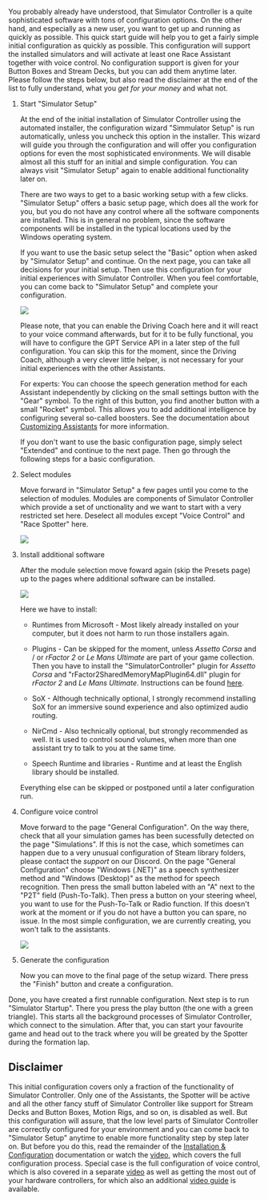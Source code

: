 You probably already have understood, that Simulator Controller is a quite sophisticated software with tons of configuration options. On the other hand, and especially as a new user, you want to get up and running as quickly as possible. This quick start guide will help you to get a fairly simple initial configuration as quickly as possible. This configuration will support the installed simulators and will activate at least one Race Assistant together with voice control. No configuration support is given for your Button Boxes and Stream Decks, but you can add them anytime later. Please follow the steps below, but also read the disclaimer at the end of the list to fully understand, what you *get for your money* and what not.

1. Start "Simulator Setup"

   At the end of the initial installation of Simulator Controller using the automated installer, the configuration wizard "Simmulator Setup" is run automatically, unless you uncheck this option in the installer. This wizard will guide you through the configuration and will offer you configuration options for even the most sophisticated environments. We will disable almost all this stuff for an initial and simple configuration. You can always visit "Simulator Setup" again to enable additional functionality later on.
   
   There are two ways to get to a basic working setup with a few clicks. "Simulator Setup" offers a basic setup page, which does all the work for you, but you do not have any control where all the software components are installed. This is in general no problem, since the software components will be installed in the typical locations used by the Windows operating system.
   
   If you want to use the basic setup select the "Basic" option when asked by "Simulator Setup" and continue. On the next page, you can take all decisions for your initial setup. Then use this configuration for your initial experiences with Simulator Controller. When you feel comfortable, you can come back to "Simulator Setup" and complete your configuration.
   
   ![](https://github.com/SeriousOldMan/Simulator-Controller/blob/main/Docs/Images/Quick%20Start%204.JPG)
   
   Please note, that you can enable the Driving Coach here and it will react to your voice command afterwards, but for it to be fully functional, you will have to configure the GPT Service API in a later step of the full configuration. You can skip this for the moment, since the Driving Coach, although a very clever little helper, is not necessary for your initial experiences with the other Assistants.
   
   For experts: You can choose the speech generation method for each Assistant independently by clicking on the small settings button with the "Gear" symbol. To the right of this button, you find another button with a small "Rocket" symbol. This allows you to add additional intelligence by configuring several so-called boosters. See the documentation about [Customizing Assistants](https://github.com/SeriousOldMan/Simulator-Controller/wiki/Customizing-Assistants) for more information.
   
   If you don't want to use the basic configuration page, simply select "Extended" and continue to the next page. Then go through the following steps for a basic configuration.

2. Select modules

   Move forward in "Simulator Setup" a few pages until you come to the selection of modules. Modules are components of Simulator Controller which provide a set of unctionality and we want to start with a very restricted set here. Deselect all modules except "Voice Control" and "Race Spotter" here.
   
   ![](https://github.com/SeriousOldMan/Simulator-Controller/blob/main/Docs/Images/Quick%20Start%201.JPG)

3. Install additional software

   After the module selection move foward again (skip the Presets page) up to the pages where additional software can be installed.
   
   ![](https://github.com/SeriousOldMan/Simulator-Controller/blob/main/Docs/Images/Quick%20Start%202.JPG)
   
   Here we have to install:
   
   - Runtimes from Microsoft - Most likely already installed on your computer, but it does not harm to run those installers again.
   
   - Plugins - Can be skipped for the moment, unless *Assetto Corsa* and / or *rFactor 2* or *Le Mans Ultimate* are part of your game collection. Then you have to install the "SimulatorController" plugin for *Assetto Corsa* and "rFactor2SharedMemoryMapPlugin64.dll" plugin for *rFactor 2* and *Le Mans Ultimate*. Instructions can be found [here](https://github.com/SeriousOldMan/Simulator-Controller/wiki/Installation-&-Configuration#installation-of-telemetry-providers).
   
   - SoX - Although technically optional, I strongly recommend installing SoX for an immersive sound experience and also optimized audio routing.
   
   - NirCmd - Also technically optional, but strongly recommended as well. It is used to control sound volumes, when more than one assistant try to talk to you at the same time.
   
   - Speech Runtime and libraries - Runtime and at least the English library should be installed.
   
   Everything else can be skipped or postponed until a later configuration run.

4. Configure voice control

   Move forward to the page "General Configuration". On the way there, check that all your simulation games has been sucessfully detected on the page "Simulations". If this is not the case, which sometimes can happen due to a very unusual configuration of Steam library folders, please contact the *support* on our Discord.
   On the page "General Configuration" choose "Windows (.NET)" as a speech synthesizer method and "Windows (Desktop)" as the method for speech recognition. Then press the small button labeled with an "A" next to the "P2T" field (Push-To-Talk). Then press a button on your steering wheel, you want to use for the Push-To-Talk or Radio function. If this doesn't work at the moment or if you do not have a button you can spare, no issue. In the most simple configuration, we are currently creating, you won't talk to the assistants.
   
   ![](https://github.com/SeriousOldMan/Simulator-Controller/blob/main/Docs/Images/Quick%20Start%203.JPG)

5. Generate the configuration

   Now you can move to the final page of the setup wizard. There press the "Finish" button and create a configuration.

Done, you have created a first runnable configuration. Next step is to run "Simulator Startup". There you press the play button (the one with a green triangle). This starts all the background processes of Simulator Controller, which connect to the simulation. After that, you can start your favourite game and head out to the track where you will be greated by the Spotter during the formation lap.

## Disclaimer

This initial configuration covers only a fraction of the functionality of Simulator Controller. Only one of the Assistants, the Spotter will be active and all the other fancy stuff of Simulator Controller like support for Stream Decks and Button Boxes, Motion Rigs, and so on, is disabled as well. But this configuration will assure, that the low level parts of Simulator Controller are correctly configured for your environment and you can come back to "Simulator Setup" anytime to enable more functionality step by step later on. But before you do this, read the remainder of the [Installation & Configuration](https://github.com/SeriousOldMan/Simulator-Controller/wiki/Installation-&-Configuration) documentation or watch the [video](https://youtu.be/1XFvWhg2cPw), which covers the full configuration process. Special case is the full configuration of voice control, which is also covered in a separate [video](https://youtu.be/u_2cIrZ1zFk) as well as getting the most out of your hardware controllers, for which also an additional [video guide](https://youtu.be/wPUnjViU15U) is available.
